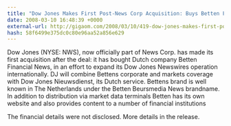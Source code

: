 ```yaml
---
title: "Dow Jones Makes First Post-News Corp Acquisition: Buys Betten Financial News"
date: 2008-03-10 16:48:39 +0000
external-url: http://gigaom.com/2008/03/10/419-dow-jones-makes-first-post-news-corp-acquisition-buys-betten-financial/
hash: 58f6499e375dc0c80e96aa52a856e629
---
```


Dow Jones (NYSE: NWS), now officially part of News Corp. has made its first acquisition after the deal: it has bought Dutch company Betten Financial News, in an effort to expand its Dow Jones Newswires operation internationally. DJ will combine Bettens corporate and markets coverage with Dow Jones Nieuwsdienst, its Dutch service. Bettens brand is well known in The Netherlands under the Betten Beursmedia News brandname. In addition to distribution via market data terminals Betten has its own website and also provides content to a number of financial institutions


The financial details were not disclosed. More details in the release.
